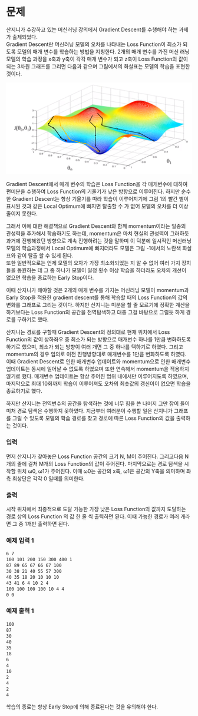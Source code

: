 # 문제

산지니가 수강하고 있는 머신러닝 강의에서 Gradient Descent를 수행해야 하는 과제가 출제되었다. <br>
Gradient Descent란 머신러닝 모델의 오차를 나타내는 Loss Function이 최소가 되도록 모델의 매개 변수를 학습하는 방법을 지칭한다. 2개의 매개 변수를 가진 머신 러닝 모델의 학습 과정을 x축과 y축이 각각 매개 변수가 되고 z축이 Loss Function의 값이 되는 3차원 그래프를 그리면 다음과 같으며 그림에서의 화살표는 모델의 학습을 표현한 것이다. <br>

![1](./img/3.png)

Gradient Descent에서 매개 변수의 학습은 Loss Function을 각 매개변수에 대하여 편미분을 수행하여 Loss Function의 기울기가 낮은 방향으로 이루어진다. 하지만 순수한 Gradient Descent는 항상 기울기를 따라 학습이 이루어지기에 그림 1의 빨간 별이 표시된 것과 같은 Local Optimum에 빠지면 탈출할 수 가 없어 모델의 오차를 더 이상 줄이지 못한다. <br>

그래서 이에 대한 해결책으로 Gradient Descent와 함께 momentum이라는 일종의 관성력을 추가해서 학습하기도 하는데, momentum은 마치 현실의 관성력이 그러하듯 과거에 진행해왔던 방향으로 계속 진행하려는 것을 말하며 이 덕분에 일시적인 머신러닝 모델의 학습과정에서 Local Optimum에 빠지더라도 모델은 그림 -1에서의 노란색 화살표와 같이 탈출 할 수 있게 된다. <br>
또한 일반적으로는 언제 모델의 오차가 가장 최소화되었는 지 알 수 없어 여러 가지 장치들을 동원하는 데 그 중 하나가 모델이 일정 횟수 이상 학습을 하더라도 오차의 개선이 없으면 학습을 종료하는 Early Stop이다. <br>

이때 산지니가 해야할 것은 2개의 매개 변수를 가지는 머신러닝 모델이 momentum과 Early Stop을 적용한 gradient descent를 통해 학습할 때의 Loss Function의 값의 변화를 그래프로 그리는 것이다. 하지만 산지니는 미분을 할 줄 모르기에 정확한 계산을 하기보다는 Loss Function의 공간을 전역탐색하고 대충 그걸 바탕으로 그럴듯 하게 경로를 구하기로 했다. <br>

산지니는 경로를 구할때 Gradient Descent의 정의대로 현재 위치에서 Loss Function의 값이 상하좌우 중 최소가 되는 방향으로 매개변수 하나를 1만큼 변화하도록 하기로 했으며, 최소가 되는 방향이 여러 개면 그 중 하나를 택하기로 하였다.
그리고 momentum의 경우 임의로 이전 진행방향대로 매개변수를 1만큼 변화하도록 하였다. 이때 Gradient Descent로 인한 매개변수 업데이트와 momentum으로 인한 매개변수 업데이트는 동시에 일어날 수 없도록 하였으며 또한 연속해서 momentum을 적용하지 않기로 했다. 
매개변수 업데이트는 항상 주어진 범위 내에서만 이루어지도록 하였으며, 마지막으로 최대 10회까지 학습이 이루어져도 오차의 최솟값의 갱신이이 없으면 학습을 종료하기로 했다. <br>

하지만 산지니는 전역변수의 공간을 탐색하는 것에 너무 힘을 쓴 나머지 그만 잠이 들어 미처 경로 탐색은 수행하지 못하였다. 지금부터 여러분이 수행할 일은 산지니가 그래프를 그릴 수 있도록 모델의 학습 경로를 찾고 경로에 따른 Loss Function의 값을 출력하는 것이다. <br>

### 입력

먼저 산지니가 찾아놓은 Loss Function 공간의 크기 N, M이 주어진다. 그리고다음 N개의 줄에 걸처 M개의 Loss Function의 값이 주어진다. 마지막으로는 경로 탐색을 시작할 위치 ω0, ω1가 주어진다. 이때 ω0는 공간의 x축, ω1은 공간의 Y축을 의미하며 좌측 최상단은 각각 0 일때를 의미한다.

### 출력

시작 위치에서 최종적으로 도달 가능한 가장 낮은 Loss Function의 값까지 도달하는 경로 상의 Loss Function 의 값 한 줄 씩 출력하면 된다. 이때 가능한 경로가 여러 개라면 그 중 1개만 출력하면 된다.

### 예제 입력 1

```
6 7
100 101 200 150 300 400 1
87 89 65 67 66 67 100
30 38 21 40 55 57 300
40 35 18 20 10 10 10
43 41 6 4 10 2 4
100 100 100 100 10 4 4
0 0
```
### 예제 출력 1

```
100
87
30
40
35
18
6
4
10
2
4
2
4
```
학습의 종료는 항상 Early Stop에 의해 종료된다는 것을 유의해야 한다.
